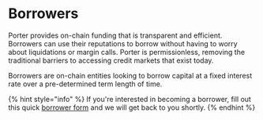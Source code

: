 # Borrowers

Porter provides on-chain funding that is transparent and efficient. Borrowers can use their reputations to borrow without having to worry about liquidations or margin calls. Porter is permissionless, removing the traditional barriers to accessing credit markets that exist today.&#x20;

Borrowers are on-chain entities looking to borrow capital at a fixed interest rate over a pre-determined term length of time.

{% hint style="info" %}
If you're interested in becoming a borrower, fill out this quick [borrower form](https://xudqki8dg3d.typeform.com/to/PSzcS3Gl) and we will get back to you shortly.
{% endhint %}
